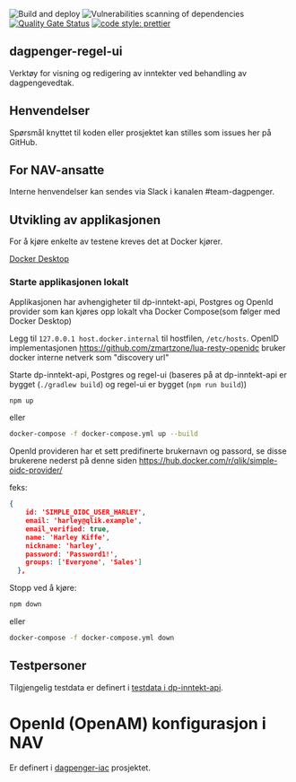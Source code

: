 ![Build and deploy](https://github.com/navikt/dagpenger-regel-ui/workflows/Build%20and%20deploy/badge.svg)
![Vulnerabilities scanning of dependencies](https://github.com/navikt/dagpenger-regel-ui/workflows/Vulnerabilities%20scanning%20of%20dependencies/badge.svg)
[![Quality Gate Status](https://sonarcloud.io/api/project_badges/measure?project=navikt_dagpenger-regel-ui&metric=alert_status)](https://sonarcloud.io/dashboard?id=navikt_dagpenger-regel-ui)
[![code style: prettier](https://img.shields.io/badge/code_style-prettier-ff69b4.svg?style=flat-square)](https://github.com/prettier/prettier)

## dagpenger-regel-ui

Verktøy for visning og redigering av inntekter ved behandling av dagpengevedtak.

## Henvendelser

Spørsmål knyttet til koden eller prosjektet kan stilles som issues her på GitHub.

## For NAV-ansatte

Interne henvendelser kan sendes via Slack i kanalen #team-dagpenger.

## Utvikling av applikasjonen

For å kjøre enkelte av testene kreves det at Docker kjører.

[Docker Desktop](https://www.docker.com/products/docker-desktop)


### Starte applikasjonen lokalt

Applikasjonen har avhengigheter til dp-inntekt-api, Postgres og OpenId provider som kan kjøres
opp lokalt vha Docker Compose(som følger med Docker Desktop)

Legg til `127.0.0.1 host.docker.internal` til hostfilen, `/etc/hosts`. OpenID implementasjonen https://github.com/zmartzone/lua-resty-openidc bruker docker interne netverk som "discovery url"

Starte dp-inntekt-api, Postgres og regel-ui (baseres på at dp-inntekt-api er bygget (`./gradlew build`) og regel-ui er bygget (`npm run build`))

```bash
npm up
```
eller
```bash
docker-compose -f docker-compose.yml up --build
```

OpenId provideren har et sett predifinerte brukernavn og passord, se disse brukerene nederst på denne siden https://hub.docker.com/r/qlik/simple-oidc-provider/


feks:

```json
{
    id: 'SIMPLE_OIDC_USER_HARLEY',
    email: 'harley@qlik.example',
    email_verified: true,
    name: 'Harley Kiffe',
    nickname: 'harley',
    password: 'Password1!',
    groups: ['Everyone', 'Sales']
  },

```

Stopp ved å kjøre:
```bash
npm down
```
eller
```bash
docker-compose -f docker-compose.yml down
```

## Testpersoner

Tilgjengelig testdata er definert i [testdata i dp-inntekt-api](https://github.com/navikt/dp-inntekt-api/tree/master/src/main/resources/db/testdata).

# OpenId (OpenAM) konfigurasjon i NAV

Er definert i [dagpenger-iac](https://github.com/navikt/dagpenger-iac/tree/master/openid) prosjektet.

